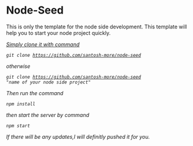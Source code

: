 
# Node-Seed
This is only the template for the node side development.
This template will help you to start your node project quickly.

<i><u>Simply clone it with command</u><i>

<code>git clone https://github.com/santosh-more/node-seed</code>

otherwise 

<code>git clone https://github.com/santosh-more/node-seed "name of your node side project"</code>

Then run the command

<code>npm install</code>

then start the server by command

<code>npm start</code>

If there will be any updates,I will definitly pushed it for you.
